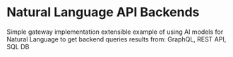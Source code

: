 # Natural Language API Backends

Simple gateway implementation extensible example of using AI models for Natural Language to get backend queries results from: GraphQL, REST API, SQL DB
